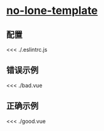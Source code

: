 # [no-lone-template](https://eslint.vuejs.org/rules/no-lone-template.html)

## 配置

<<< ./.eslintrc.js

## 错误示例

<<< ./bad.vue

## 正确示例

<<< ./good.vue
